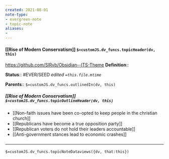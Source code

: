 ```yaml
---
created: 2021-08-01
note-type: 
- evergreen-note
- topic-note
aliases:
- 
---
```

 
#### [[Rise of Modern Conservatism]] `$=customJS.dv_funcs.topicHeader(dv, this)`

 https://github.com/SlRvb/Obsidian--ITS-Theme
**Definition**::

**Status**::  #EVER/SEED 
*edited `=this.file.mtime`*

**Parents**:: 
`$=customJS.dv_funcs.outlinedIn(dv, this)`

##### [[Rise of Modern Conservatism]] `$=customJS.dv_funcs.topicOutlineHeader(dv, this)`
- [[Non-faith issues have been co-opted to keep people in the christian church]]
- [[Republicans have become a true opposition party]]
- [[Republican voters do not hold their leaders accountable]]
- [[Anti-government stances lead to economic crashes]]

### <hr class="dataviews"/>

`$=customJS.dv_funcs.topicNoteDataviews({dv, that:this})`



